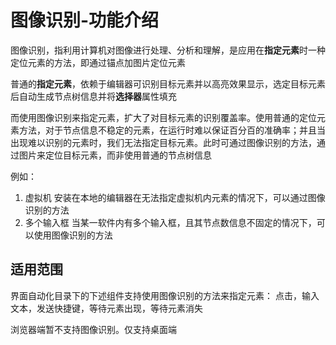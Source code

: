 # 图像识别-功能介绍

图像识别，指利用计算机对图像进行处理、分析和理解，是应用在**指定元素**时一种定位元素的方法，即通过锚点加图片定位元素

普通的**指定元素**，依赖于编辑器可识别目标元素并以高亮效果显示，选定目标元素后自动生成节点树信息并将**选择器**属性填充

而使用图像识别来指定元素，扩大了对目标元素的识别覆盖率。使用普通的定位元素方法，对于节点信息不稳定的元素，在运行时难以保证百分百的准确率；并且当出现难以识别的元素时，我们无法指定目标元素。此时可通过图像识别的方法，通过图片来定位目标元素，而非使用普通的节点树信息

例如：
1. 虚拟机
安装在本地的编辑器在无法指定虚拟机内元素的情况下，可以通过图像识别的方法
2. 多个输入框
当某一软件内有多个输入框，且其节点数信息不固定的情况下，可以使用图像识别的方法

## 适用范围

界面自动化目录下的下述组件支持使用图像识别的方法来指定元素： 
点击，输入文本，发送快捷键，等待元素出现，等待元素消失

浏览器端暂不支持图像识别。仅支持桌面端